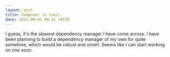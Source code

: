 ```yaml
---
layout: post
title: Composer is snail.
date: 2013-09-01 09:11 +0530
---
```


I guess, it's the slowest dependency manager I have come across. I have been planning to build a dependency manager of my own for quite sometime, which would be _robust_ and _smart_. Seems like I can start working on one soon.
